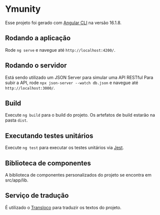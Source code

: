 # Ymunity

Esse projeto foi gerado com [Angular CLI](https://github.com/angular/angular-cli) na versão 16.1.8.

## Rodando a aplicação

Rode `ng serve` e navegue até `http://localhost:4200/`.

## Rodando o servidor

Está sendo utilizado um JSON Server para simular uma API RESTful
Para subir a API, rode `npx json-server --watch db.json` e navegue até `http://localhost:3000/`.

## Build

Execute `ng build` para o build do projeto. Os artefatos de build estarão na pasta `dist`.

## Executando testes unitários

Execute `ng test` para executar os testes unitários via [Jest](https://jestjs.io).

## Biblioteca de componentes

A biblioteca de componentes personalizados do projeto se encontra em src/app/lib.

## Serviço de tradução

É utilizado o [Transloco](https://ngneat.github.io/transloco/) para traduzir os textos do projeto.